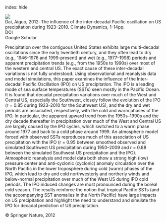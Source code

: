 index: hide

<div class="Citation">
    <div class="Citation-thumb CitationThumb-linked"  data-href="https://doi.org/10.1007/s00382-012-1446-5">
      <img src="https://static.claimspace.cloud/climate-study-static/refs/thumbs/2/Dai_2012-thumb.png" />
    </div>

  <div class="Citation-body">
    <div class="Citation-text">Dai, Aiguo, 2012: The influence of the inter-decadal Pacific oscillation on US precipitation during 1923–2010. <span class="Article-journal">Climate Dynamics, </span><span class="Article-volume"></span>1-14pp.</div>
    <div class="Citation-links">
      <div class="CitationLink" data-href="https://doi.org/10.1007/s00382-012-1446-5">
        <div class="CitationLink-icon CitationLink-Doi"></div>
        <div class="CitationLink-text">DOI</div>
      </div>
      <div class="CitationLink" data-href="https://scholar.google.com/scholar?q=10.1007/s00382-012-1446-5">
        <div class="CitationLink-icon CitationLink-Scholar"></div>
        <div class="CitationLink-text">Google Scholar</div>
      </div>
    </div>
  </div>
</div>

Precipitation over the contiguous United States exhibits large multi-decadal oscillations since the early twentieth century, and they often lead to dry (e.g., 1946–1976 and 1999-present) and wet (e.g., 1977–1998) periods and apparent precipitation trends (e.g., from the 1950s to 1990s) over most of the western and central US. The exact cause of these inter-decadal variations is not fully understood. Using observational and reanalysis data and model simulations, this paper examines the influence of the Inter-decadal Pacific Oscillation (IPO) on US precipitation. The IPO is a leading mode of sea surface temperatures (SSTs) seen mostly in the Pacific Ocean. It is found that decadal precipitation variations over much of the West and Central US, especially the Southwest, closely follow the evolution of the IPO (r = 0.85 during 1923–2010 for the Southwest US), and the dry and wet periods are associated, respectively, with the cold and warm phases of the IPO. In particular, the apparent upward trend from the 1950s–1990s and the dry decade thereafter in precipitation over much of the West and Central US are largely caused by the IPO cycles, which switched to a warm phase around 1977 and back to a cold phase around 1999. An atmospheric model forced with observed SSTs reproduces much of this association of US precipitation with the IPO (r = 0.95 between smoothed observed and simulated Southwest US precipitation during 1950–2009 and r = 0.88 between the simulated Southwest US precipitation and the IPO). Atmospheric reanalysis and model data both show a strong high (low) pressure center and anti-cyclonic (cyclonic) anomaly circulation over the North Pacific in the lower troposphere during cold (warm) phases of the IPO, which lead to dry and cold northwesterly and northerly winds and below-normal precipitation over much of the West US during IPO cold periods. The IPO induced changes are most pronounced during the boreal cold season. The results reinforce the notion that tropical Pacific SSTs (and the accompanying SST anomalies in the North Pacific) have large impacts on US precipitation and highlight the need to understand and simulate the IPO for decadal prediction of US precipitation.

<div class="Citation-copy">
&copy; Springer Nature, 2012
</div>